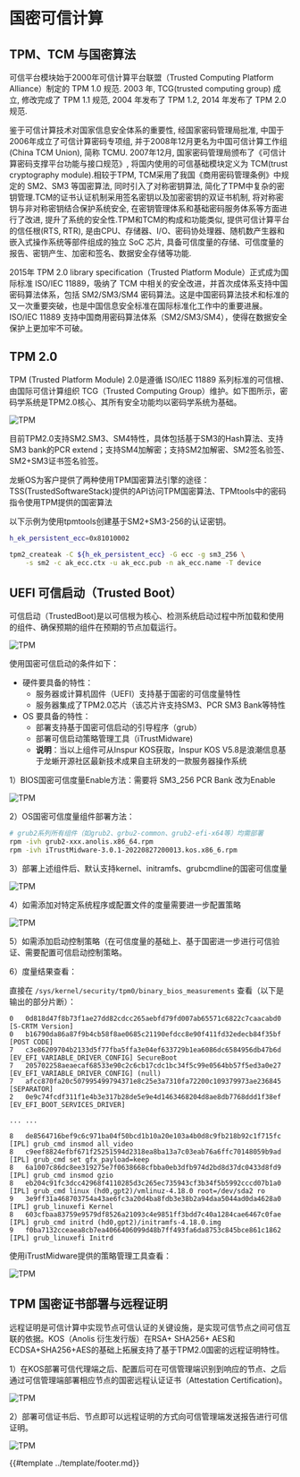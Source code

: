 # 国密可信计算

## TPM、TCM 与国密算法

可信平台模块始于2000年可信计算平台联盟（Trusted Computing Platform Alliance）制定的 TPM 1.0 规范. 2003 年, TCG(trusted computing group) 成立, 修改完成了 TPM 1.1 规范, 2004 年发布了 TPM 1.2, 2014 年发布了 TPM 2.0 规范.

鉴于可信计算技术对国家信息安全体系的重要性, 经国家密码管理局批准, 中国于2006年成立了可信计算密码专项组, 并于2008年12月更名为中国可信计算工作组(China TCM Union), 简称 TCMU. 2007年12月, 国家密码管理局颁布了《可信计算密码支撑平台功能与接口规范》, 将国内使用的可信基础模块定义为 TCM(trust cryptography module).相较于TPM, TCM采用了我国《商用密码管理条例》中规定的 SM2、SM3 等国密算法, 同时引入了对称密钥算法, 简化了TPM中复杂的密钥管理.TCM的证书认证机制采用签名密钥以及加密密钥的双证书机制, 将对称密钥与非对称密钥结合保护系统安全, 在密钥管理体系和基础密码服务体系等方面进行了改进, 提升了系统的安全性.TPM和TCM的构成和功能类似, 提供可信计算平台的信任根(RTS, RTR), 是由CPU、存储器、I/O、密码协处理器、随机数产生器和嵌入式操作系统等部件组成的独立 SoC 芯片, 具备可信度量的存储、可信度量的报告、密钥产生、加密和签名、数据安全存储等功能.

2015年 TPM 2.0 library specification（Trusted Platform Module）正式成为国际标准 ISO/IEC 11889，吸纳了 TCM 中相关的安全改进，并首次成体系支持中国密码算法体系，包括 SM2/SM3/SM4 密码算法。这是中国密码算法技术和标准的又一次重要突破，也是中国信息安全标准在国际标准化工作中的重要进展。ISO/IEC 11889 支持中国商用密码算法体系（SM2/SM3/SM4），使得在数据安全保护上更加牢不可破。

## TPM 2.0

TPM (Trusted Platform Module) 2.0是遵循 ISO/IEC 11889 系列标准的可信根、由国际可信计算组织 TCG（Trusted Computing Group）维护。如下图所示，密码学系统是TPM2.0核心、其所有安全功能均以密码学系统为基础。

![TPM](images/tpm_1.png)

目前TPM2.0支持SM2.SM3、SM4特性，具体包括基于SM3的Hash算法、支持SM3 bank的PCR extend；支持SM4加解密；支持SM2加解密、SM2签名验签、SM2+SM3证书签名验签。

龙蜥OS为客户提供了两种使用TPM国密算法引擎的途径：TSS(TrustedSoftwareStack)提供的API访问TPM国密算法、TPMtools中的密码指令使用TPM提供的国密算法

以下示例为使用tpmtools创建基于SM2+SM3-256的认证密钥。

```sh
h_ek_persistent_ecc=0x81010002

tpm2_createak -C ${h_ek_persistent_ecc} -G ecc -g sm3_256 \
    -s sm2 -c ak_ecc.ctx -u ak_ecc.pub -n ak_ecc.name -T device
```

## UEFI 可信启动（Trusted Boot）

可信启动（TrustedBoot)是以可信根为核心、检测系统启动过程中所加载和使用的组件、确保预期的组件在预期的节点加载运行。

![TPM](images/tpm_2.png)

使用国密可信启动的条件如下：

* 硬件要具备的特性：
  - 服务器或计算机固件（UEFI）支持基于国密的可信度量特性
  - 服务器集成了TPM2.0芯片（该芯片许支持SM3、PCR SM3 Bank等特性
* OS 要具备的特性：
  - 部署支持基于国密可信启动的引导程序（grub）
  - 部署可信启动策略管理工具（iTrustMidware)
  - **说明**：当以上组件可从Inspur KOS获取，Inspur KOS V5.8是浪潮信息基于龙蜥开源社区最新技术成果自主研发的一款服务器操作系统

1）BIOS国密可信度量Enable方法：需要将 SM3_256 PCR Bank 改为Enable

![TPM](images/tpm_3.png)

2）OS国密可信度量组件部署方法：

```sh
# grub2系列所有组件（如grub2、grbu2-common、grub2-efi-x64等）均需部署
rpm -ivh grub2-xxx.anolis.x86_64.rpm
rpm -ivh iTrustMidware-3.0.1-20220827200013.kos.x86_6.rpm
```

3）部署上述组件后、默认支持kernel、initramfs、grubcmdline的国密可信度量

![TPM](images/tpm_4.png)

4）如需添加对特定系统程序或配置文件的度量需要进一步配置策略

![TPM](images/tpm_5.png)

5）如需添加启动控制策略（在可信度量的基础上、基于国密进一步进行可信验证、需要配置可信启动控制策略。

6）度量结果查看：

直接在 `/sys/kernel/security/tpm0/binary_bios_measurements` 查看（以下是输出的部分片断）：

```
0	0d818d47f8b73f1ae27dd82cdcc265aebfd79fd007ab65571c6822c7caacabd0 [S-CRTM Version]
0	b16790da86a87f9b4cb58f8ae0685c21190efdcc8e90f411fd32edecb84f35bf [POST CODE]
7	c3e86209704b2133d5f77fba5ffa3e04ef633729b1ea6086dc6584956db47b6d [EV_EFI_VARIABLE_DRIVER_CONFIG] SecureBoot
7	205702258aeaecaf68533e90c2c6cb17cdc1bc34f5c99e0564bb57f5ed3a0e27 [EV_EFI_VARIABLE_DRIVER_CONFIG] (null)
7	afcc870fa20c507995499794371e8c25e3a7310fa72200c109379973ae236845 [SEPARATOR]
2	0e9c74fcdf311f1e4b3e317b28de5e9e4d1463468204d8ae8db7768ddd1f38ef [EV_EFI_BOOT_SERVICES_DRIVER]

... ...

8	de8564716bef9c6c971ba04f50bcd1b10a20e103a4b0d8c9fb218b92c1f715fc [IPL] grub_cmd insmod all_video
8	c9eef8824efbf671f25251594d2318ea8ba13a7c03eab76a6ffc70148059b9ad [IPL] grub_cmd set gfx_payload=keep
8	6a1007c86dc8ee319275e7f0638668cfbba0eb3dfb974d2bd8d37dc0433d8fd9 [IPL] grub_cmd insmod gzio
8	eb204c91fc3dcc42968f4110285d3c265ec735943cf3b34f5b5992cccd07b1a0 [IPL] grub_cmd linux (hd0,gpt2)/vmlinuz-4.18.0 root=/dev/sda2 ro
9	3e9ff31a468703754a43ae6fc3a20d4ba8fdb3e38b2a94daa5044ad0da4628a0 [IPL] grub_linuxefi Kernel
8	603cfbaa83759e9579df8526a21093c4e9851ff3bdd7c40a1284cae6467c0fae [IPL] grub_cmd initrd (hd0,gpt2)/initramfs-4.18.0.img
9	f0ba7132cceaea8cb7ea4066406099d48b7ff493fa6da8753c845bce861c1862 [IPL] grub_linuxefi Initrd
```

使用iTrustMidware提供的策略管理工具查看：

![TPM](images/tpm_6.png)

## TPM 国密证书部署与远程证明

远程证明是可信计算中实现节点可信认证的关键设施，是实现可信节点之间可信互联的依据。KOS（Anolis 衍生发行版）在RSA+ SHA256+ AES和ECDSA+SHA256+AES的基础上拓展支持了基于TPM2.0国密的远程证明特性。

1）在KOS部署可信代理端之后、配置后可在可信管理端识别到响应的节点、之后通过可信管理端部署相应节点的国密远程认证证书（Attestation Certification)。

![TPM](images/tpm_7.png)

2）部署可信证书后、节点即可以远程证明的方式向可信管理端发送报告进行可信证明。

![TPM](images/tpm_8.png)

{{#template ../template/footer.md}}
